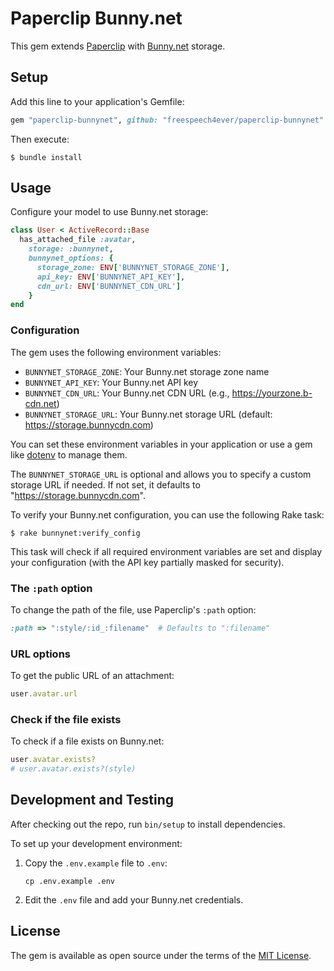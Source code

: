 # Paperclip Bunny.net

This gem extends [Paperclip](https://github.com/thoughtbot/paperclip) with
[Bunny.net](https://bunny.net) storage.

## Setup

Add this line to your application's Gemfile:

```ruby
gem "paperclip-bunnynet", github: "freespeech4ever/paperclip-bunnynet"
```

Then execute:

```
$ bundle install
```

## Usage

Configure your model to use Bunny.net storage:

```ruby
class User < ActiveRecord::Base
  has_attached_file :avatar,
    storage: :bunnynet,
    bunnynet_options: {
      storage_zone: ENV['BUNNYNET_STORAGE_ZONE'],
      api_key: ENV['BUNNYNET_API_KEY'],
      cdn_url: ENV['BUNNYNET_CDN_URL']
    }
end
```

### Configuration

The gem uses the following environment variables:

- `BUNNYNET_STORAGE_ZONE`: Your Bunny.net storage zone name
- `BUNNYNET_API_KEY`: Your Bunny.net API key
- `BUNNYNET_CDN_URL`: Your Bunny.net CDN URL (e.g., https://yourzone.b-cdn.net)
- `BUNNYNET_STORAGE_URL`: Your Bunny.net storage URL (default: https://storage.bunnycdn.com)

You can set these environment variables in your application or use a gem like [dotenv](https://github.com/bkeepers/dotenv) to manage them.

The `BUNNYNET_STORAGE_URL` is optional and allows you to specify a custom storage URL if needed. If not set, it defaults to "https://storage.bunnycdn.com".

To verify your Bunny.net configuration, you can use the following Rake task:

```
$ rake bunnynet:verify_config
```

This task will check if all required environment variables are set and display your configuration (with the API key partially masked for security).

### The `:path` option

To change the path of the file, use Paperclip's `:path` option:

```ruby
:path => ":style/:id_:filename"  # Defaults to ":filename"
```

### URL options

To get the public URL of an attachment:

```ruby
user.avatar.url
```

### Check if the file exists

To check if a file exists on Bunny.net:

```ruby
user.avatar.exists?
# user.avatar.exists?(style)
```

## Development and Testing

After checking out the repo, run `bin/setup` to install dependencies. 

To set up your development environment:

1. Copy the `.env.example` file to `.env`:
   ```
   cp .env.example .env
   ```

2. Edit the `.env` file and add your Bunny.net credentials.


## License

The gem is available as open source under the terms of the [MIT License](https://opensource.org/licenses/MIT).
